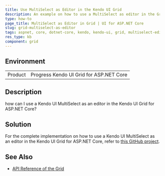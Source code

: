 ```yaml
---
title: Use MultiSelect as Editor in the Kendo UI Grid
description: An example on how to use a MultiSelect as editor in the Grid.
type: how-to
page_title: MultiSelect as Editor in Grid | UI for ASP.NET Core
slug: grid-multiselect-as-editor
tags: aspnet, core, dotnet-core, kendo, kendo-ui, grid, multiselect-editor, multiselect
res_type: kb
component: grid
---
```


## Environment

<table>
 <tr>
  <td>Product</td>
  <td>Progress Kendo UI Grid for ASP.NET Core</td>
 </tr>
</table>

## Description

how can I use a Kendo UI MultiSelect as an editor in the Kendo UI Grid for ASP.NET Core?

## Solution

For the complete implementation on how to use a Kendo UI MultiSelect as an editor in the Kendo UI Grid for ASP.NET Core, refer to [this GitHub project](https://github.com/telerik/aspnet-core-examples/tree/master/grid/multiselect-as-editor).

## See Also

* [API Reference of the Grid](https://docs.telerik.com/kendo-ui/api/javascript/ui/grid)
